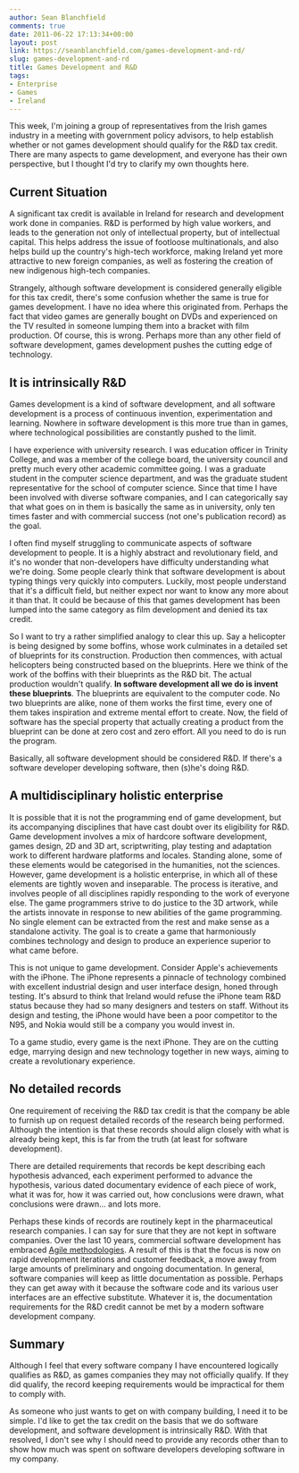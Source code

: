 ```yaml
---
author: Sean Blanchfield
comments: true
date: 2011-06-22 17:13:34+00:00
layout: post
link: https://seanblanchfield.com/games-development-and-rd/
slug: games-development-and-rd
title: Games Development and R&D
tags:
- Enterprise
- Games
- Ireland
---
```


This week, I'm joining a group of representatives from the Irish games industry in a meeting with government policy advisors, to help establish whether or not games development should qualify for the R&D tax credit. There are many aspects to game development, and everyone has their own perspective, but I thought I'd try to clarify my own thoughts here.

<!-- more -->

## Current Situation

A significant tax credit is available in Ireland for research and development work done in companies. R&D is performed by high value workers, and leads to the generation not only of intellectual property, but of intellectual capital. This helps address the issue of footloose multinationals, and also helps build up the country's high-tech workforce, making Ireland yet more attractive to new foreign companies, as well as fostering the creation of new indigenous high-tech companies.

Strangely, although software development is considered generally eligible for this tax credit, there's some confusion whether the same is true for games development. I have no idea where this originated from. Perhaps the fact that video games are generally bought on DVDs and experienced on the TV resulted in someone lumping them into a bracket with film production. Of course, this is wrong. Perhaps more than any other field of software development, games development pushes the cutting edge of technology.

## It is intrinsically R&D

Games development is a kind of software development, and all software development is a process of continuous invention, experimentation and learning. Nowhere in software development is this more true than in games, where technological possibilities are constantly pushed to the limit.

I have experience with university research. I was education officer in Trinity College, and was a member of the college board, the university council and pretty much every other academic committee going. I was a graduate student in the computer science department, and was the graduate student representative for the school of computer science. Since that time I have been involved with diverse software companies, and I can categorically say that what goes on in them is basically the same as in university, only ten times faster and with commercial success (not one's publication record) as the goal.

I often find myself struggling to communicate aspects of software development to people. It is a highly abstract and revolutionary field, and it's no wonder that non-developers have difficulty understanding what we're doing. Some people clearly think that software development is about typing things very quickly into computers. Luckily, most people understand that it's a difficult field, but neither expect nor want to know any more about it than that. It could be because of this that games development has been lumped into the same category as film development and denied its tax credit.

So I want to try a rather simplified analogy to clear this up. Say a helicopter is being designed by some boffins, whose work culminates in a detailed set of blueprints for its construction. Production then commences, with actual helicopters being constructed based on the blueprints. Here we think of the work of the boffins with their blueprints as the R&D bit. The actual production wouldn't qualify. **In software development all we do is invent these blueprints**. The blueprints are equivalent to the computer code. No two blueprints are alike, none of them works the first time, every one of them takes inspiration and extreme mental effort to create. Now, the field of software has the special property that actually creating a product from the blueprint can be done at zero cost and zero effort. All you need to do is run the program.

Basically, all software development should be considered R&D. If there's a software developer developing software, then (s)he's doing R&D.

## A multidisciplinary holistic enterprise

It is possible that it is not the programming end of game development, but its accompanying disciplines that have cast doubt over its eligibility for R&D. Game development involves a mix of hardcore software development, games design, 2D and 3D art, scriptwriting, play testing and adaptation work to different hardware platforms and locales. Standing alone, some of these elements would be categorised in the humanities, not the sciences. However, game development is a holistic enterprise, in which all of these elements are tightly woven and inseparable. The process is iterative, and involves people of all disciplines rapidly responding to the work of everyone else. The game programmers strive to do justice to the 3D artwork, while the artists innovate in response to new abilities of the game programming. No single element can be extracted from the rest and make sense as a standalone activity. The goal is to create a game that harmoniously combines technology and design to produce an experience superior to what came before.

This is not unique to game development. Consider Apple's achievements with the iPhone. The iPhone represents a pinnacle of technology combined with excellent industrial design and user interface design, honed through testing. It's absurd to think that Ireland would refuse the iPhone team R&D status because they had so many designers and testers on staff. Without its design and testing, the iPhone would have been a poor competitor to the N95, and Nokia would still be a company you would invest in.

To a game studio, every game is the next iPhone. They are on the cutting edge, marrying design and new technology together in new ways, aiming to create a revolutionary experience.

## No detailed records

One requirement of receiving the R&D tax credit is that the company be able to furnish up on request detailed records of the research being performed. Although the intention is that these records should align closely with what is already being kept, this is far from the truth (at least for software development).

There are detailed requirements that records be kept describing each hypothesis advanced, each experiment performed to advance the hypothesis, various dated documentary evidence of each piece of work, what it was for, how it was carried out, how conclusions were drawn, what conclusions were drawn... and lots more.

Perhaps these kinds of records are routinely kept in the pharmaceutical research companies. I can say for sure that they are not kept in software companies. Over the last 10 years, commercial software development has embraced [Agile methodologies](http://en.wikipedia.org/wiki/Agile_software_development). A result of this is that the focus is now on rapid development iterations and customer feedback, a move away from large amounts of preliminary and ongoing documentation. In general, software companies will keep as little documentation as possible. Perhaps they can get away with it because the software code and its various user interfaces are an effective substitute. Whatever it is, the documentation requirements for the R&D credit cannot be met by a modern software development company.

## Summary

Although I feel that every software company I have encountered logically qualifies as R&D, as games companies they may not officially qualify. If they did qualify, the record keeping requirements would be impractical for them to comply with.

As someone who just wants to get on with company building, I need it to be simple. I'd like to get the tax credit on the basis that we do software development, and software development is intrinsically R&D. With that resolved, I don't see why I should need to provide any records other than to show how much was spent on software developers developing software in my company.